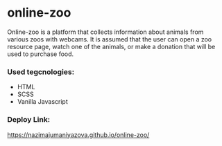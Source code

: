# online-zoo
Online-zoo is a platform that collects information about animals from various zoos with webcams. 
It is assumed that the user can open a zoo resource page, watch one of the animals, or make a donation that will be used to purchase food.

### Used tegcnologies:
* HTML
* SCSS
* Vanilla Javascript

### Deploy Link: 

https://nazimajumaniyazova.github.io/online-zoo/
